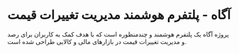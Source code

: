 # **آگاه** - پلتفرم هوشمند مدیریت تغییرات قیمت
پروژه آگاه یک پلتفرم هوشمند و چندمنظوره است که با هدف کمک به کاربران برای رصد و مدیریت تغییرات قیمت در بازارهای مالی و کالایی طراحی شده است.
